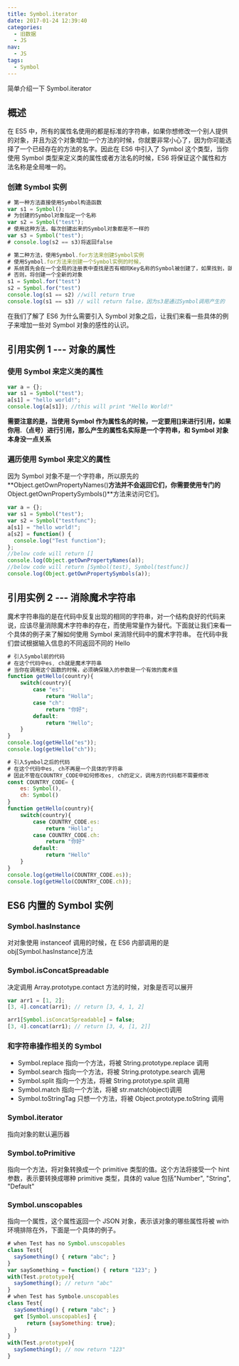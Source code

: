 ```yaml
---
title: Symbol.iterator
date: 2017-01-24 12:39:40
categories:
  - 旧数据
  - JS
nav:
  - JS
tags:
  - Symbol
---
```


简单介绍一下 Symbol.iterator

<!--more-->

## 概述

在 ES5 中，所有的属性名使用的都是标准的字符串，如果你想修改一个别人提供的对象，并且为这个对象增加一个方法的时候，你就要非常小心了，因为你可能选择了一个已经存在的方法的名字。因此在 ES6 中引入了 Symbol 这个类型，当你使用 Symbol 类型来定义类的属性或者方法名的时候，ES6 将保证这个属性和方法名称是全局唯一的。

### 创建 Symbol 实例

```javascript
# 第一种方法直接使用Symbol构造函数
var s1 = Symbol();
# 为创建的Symbol对象指定一个名称
var s2 = Symbol("test");
# 使用这种方法，每次创建出来的Symbol对象都是不一样的
var s3 = Symbol("test");
# console.log(s2 == s3)将返回false

# 第二种方法，使用Symbol.for方法来创建Symbol实例
# 使用Symbol.for方法来创建一个Symbol实例的时候，
# 系统首先会在一个全局的注册表中查找是否有相同Key名称的Symbol被创建了，如果找到，就返回已经存在的对象
# 否则，将创建一个全新的对象
s1 = Symbol.for("test")
s2 = Symbol.for("test")
console.log(s1 == s2) //will return true
console.log(s1 == s3) // will return false，因为s3是通过Symbol调用产生的
```

在我们了解了 ES6 为什么需要引入 Symbol 对象之后，让我们来看一些具体的例子来增加一些对 Symbol 对象的感性的认识。

## 引用实例 1 --- 对象的属性

### 使用 Symbol 来定义类的属性

```javascript
var a = {};
var s1 = Symbol("test");
a[s1] = "hello world!";
console.log(a[s1]); //this will print "Hello World!"
```

**需要注意的是，当使用 Symbol 作为属性名的时候，一定要用[]来进行引用，如果你用.（点号）进行引用，那么产生的属性名实际是一个字符串，和 Symbol 对象本身没一点关系**

### 遍历使用 Symbol 来定义的属性

因为 Symbol 对象不是一个字符串，所以原先的**Object.getOwnPropertyNames()**方法并不会返回它们，你需要使用专门的**Object.getOwnPropertySymbols()**方法来访问它们。

```javascript
var a = {};
var s1 = Symbol("test");
var s2 = Symbol("testfunc");
a[s1] = "hello world!";
a[s2] = function() {
  console.log("Test function");
};
//below code will return []
console.log(Object.getOwnPropertyNames(a));
//below code will return [Symbol(test), Symbol(testfunc)]
console.log(Object.getOwnPropertySymbols(a));
```

## 引用实例 2 --- 消除魔术字符串

魔术字符串指的是在代码中反复出现的相同的字符串，对一个结构良好的代码来说，应该尽量消除魔术字符串的存在，而使用常量作为替代。下面就让我们来看一个具体的例子来了解如何使用 Symbol 来消除代码中的魔术字符串。 在代码中我们尝试根据输入信息的不同返回不同的 Hello

```javascript
# 引入Symbol前的代码
# 在这个代码中es, ch就是魔术字符串
# 当你在调用这个函数的时候，必须确保输入的参数是一个有效的魔术值
function getHello(country){
    switch(country){
        case "es":
            return "Holla";
        case "ch":
            return "你好";
        default:
            return "Hello";
    }
}
console.log(getHello("es"));
console.log(getHello("ch"));
```

```javascript
# 引入Symbol之后的代码
# 在这个代码中es, ch不再是一个具体的字符串
# 因此不管在COUNTRY_CODE中如何修改es, ch的定义，调用方的代码都不需要修改
const COUNTRY_CODE= {
    es: Symbol(),
    ch: Symbol()
}
function getHello(country){
    switch(country){
        case COUNTRY_CODE.es:
            return "Holla";
        case COUNTRY_CODE.ch:
            return "你好"
        default:
            return "Hello"
    }
}
console.log(getHello(COUNTRY_CODE.es));
console.log(getHello(COUNTRY_CODE.ch));
```

## ES6 内置的 Symbol 实例

### Symbol.hasInstance

对对象使用 instanceof 调用的时候，在 ES6 内部调用的是 obj[Symbol.hasInstance]方法

### Symbol.isConcatSpreadable

决定调用 Array.prototype.contact 方法的时候，对象是否可以展开

```javascript
var arr1 = [1, 2];
[3, 4].concat(arr1); // return [3, 4, 1, 2]

arr1[Symbol.isConcatSpreadable] = false;
[3, 4].concat(arr1); // return [3, 4, [1, 2]]
```

### 和字符串操作相关的 Symbol

- Symbol.replace 指向一个方法，将被 String.prototype.replace 调用
- Symbol.search 指向一个方法，将被 String.prototype.search 调用
- Symbol.split 指向一个方法，将被 String.prototype.split 调用
- Symbol.match 指向一个方法，将被 str.match(object)调用
- Symbol.toStringTag 只想一个方法，将被 Object.prototype.toString 调用

### Symbol.iterator

指向对象的默认遍历器

### Symbol.toPrimitive

指向一个方法，将对象转换成一个 primitive 类型的值。这个方法将接受一个 hint 参数，表示要转换成哪种 primitive 类型，具体的 value 包括"Number", "String", "Default"

### Symbol.unscopables

指向一个属性，这个属性返回一个 JSON 对象，表示该对象的哪些属性将被 with 环境排除在外，下面是一个具体的例子。

```javascript
# when Test has no Symbol.unscopables
class Test{
  saySomething() { return "abc"; }
}
var saySomething = function() { return "123"; }
with(Test.prototype){
  saySomething(); // return "abc"
}
# when Test has Symbole.unscopables
class Test{
  saySomething() { return "abc"; }
  get [Symbol.unscopables] {
      return {saySomething: true};
  }
}
with(Test.prototype){
  saySomething(); // now return "123"
}
```

